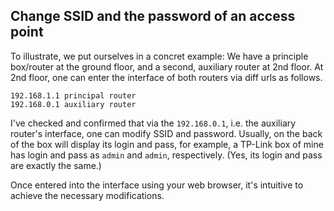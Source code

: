 


## Change SSID and the password of an access point
To illustrate, we put ourselves in a concret example: We have a principle box/router at the ground floor,
and a second, auxiliary router at 2nd floor. At 2nd floor, one can enter the interface of both routers via
diff urls as follows.
```
192.168.1.1 principal router
192.168.0.1 auxiliary router
```

I've checked and confirmed that via the `192.168.0.1`, i.e. the auxiliary router's interface, one can
modify SSID and password. Usually, on the back of the box will display its login and pass, for example,
a TP-Link box of mine has login and pass as `admin` and `admin`, respectively. (Yes, its login and
pass are exactly the same.)

Once entered into the interface using your web browser, it's intuitive to achieve the necessary modifications.


